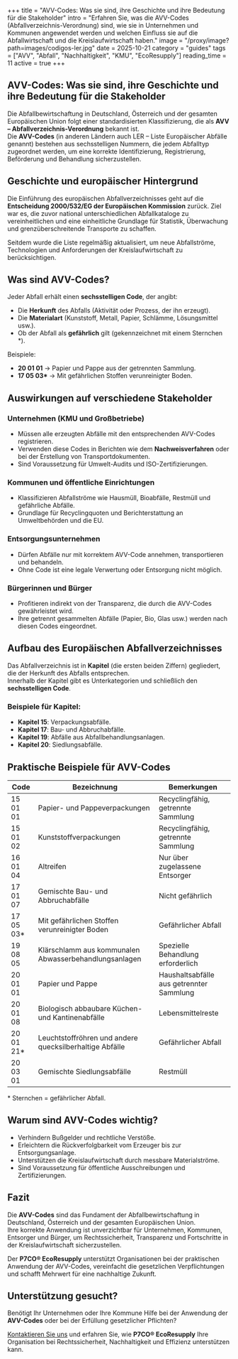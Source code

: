 +++
title = "AVV-Codes: Was sie sind, ihre Geschichte und ihre Bedeutung für die Stakeholder"
intro = "Erfahren Sie, was die AVV-Codes (Abfallverzeichnis-Verordnung) sind, wie sie in Unternehmen und Kommunen angewendet werden und welchen Einfluss sie auf die Abfallwirtschaft und die Kreislaufwirtschaft haben."
image = "/proxy/image?path=images/codigos-ler.jpg"
date = 2025-10-21
category = "guides"
tags = ["AVV", "Abfall", "Nachhaltigkeit", "KMU", "EcoResupply"]
reading_time = 11
active = true
+++

## AVV-Codes: Was sie sind, ihre Geschichte und ihre Bedeutung für die Stakeholder

Die Abfallbewirtschaftung in Deutschland, Österreich und der gesamten Europäischen Union folgt einer standardisierten Klassifizierung, die als **AVV – Abfallverzeichnis-Verordnung** bekannt ist.  
Die **AVV-Codes** (in anderen Ländern auch LER – Liste Europäischer Abfälle genannt) bestehen aus sechsstelligen Nummern, die jedem Abfalltyp zugeordnet werden, um eine korrekte Identifizierung, Registrierung, Beförderung und Behandlung sicherzustellen.

## Geschichte und europäischer Hintergrund

Die Einführung des europäischen Abfallverzeichnisses geht auf die **Entscheidung 2000/532/EG der Europäischen Kommission** zurück. Ziel war es, die zuvor national unterschiedlichen Abfallkataloge zu vereinheitlichen und eine einheitliche Grundlage für Statistik, Überwachung und grenzüberschreitende Transporte zu schaffen.  

Seitdem wurde die Liste regelmäßig aktualisiert, um neue Abfallströme, Technologien und Anforderungen der Kreislaufwirtschaft zu berücksichtigen.

## Was sind AVV-Codes?

Jeder Abfall erhält einen **sechsstelligen Code**, der angibt:

- Die **Herkunft** des Abfalls (Aktivität oder Prozess, der ihn erzeugt).  
- Die **Materialart** (Kunststoff, Metall, Papier, Schlämme, Lösungsmittel usw.).  
- Ob der Abfall als **gefährlich** gilt (gekennzeichnet mit einem Sternchen *).  

Beispiele:  
- **20 01 01** → Papier und Pappe aus der getrennten Sammlung.  
- **17 05 03\*** → Mit gefährlichen Stoffen verunreinigter Boden.  

## Auswirkungen auf verschiedene Stakeholder

### Unternehmen (KMU und Großbetriebe)  
- Müssen alle erzeugten Abfälle mit den entsprechenden AVV-Codes registrieren.  
- Verwenden diese Codes in Berichten wie dem **Nachweisverfahren** oder bei der Erstellung von Transportdokumenten.  
- Sind Voraussetzung für Umwelt-Audits und ISO-Zertifizierungen.  

### Kommunen und öffentliche Einrichtungen  
- Klassifizieren Abfallströme wie Hausmüll, Bioabfälle, Restmüll und gefährliche Abfälle.  
- Grundlage für Recyclingquoten und Berichterstattung an Umweltbehörden und die EU.  

### Entsorgungsunternehmen  
- Dürfen Abfälle nur mit korrektem AVV-Code annehmen, transportieren und behandeln.  
- Ohne Code ist eine legale Verwertung oder Entsorgung nicht möglich.  

### Bürgerinnen und Bürger  
- Profitieren indirekt von der Transparenz, die durch die AVV-Codes gewährleistet wird.  
- Ihre getrennt gesammelten Abfälle (Papier, Bio, Glas usw.) werden nach diesen Codes eingeordnet.  

## Aufbau des Europäischen Abfallverzeichnisses

Das Abfallverzeichnis ist in **Kapitel** (die ersten beiden Ziffern) gegliedert, die der Herkunft des Abfalls entsprechen.  
Innerhalb der Kapitel gibt es Unterkategorien und schließlich den **sechsstelligen Code**.  

### Beispiele für Kapitel:
- **Kapitel 15**: Verpackungsabfälle.  
- **Kapitel 17**: Bau- und Abbruchabfälle.  
- **Kapitel 19**: Abfälle aus Abfallbehandlungsanlagen.  
- **Kapitel 20**: Siedlungsabfälle.  

## Praktische Beispiele für AVV-Codes

| Code | Bezeichnung | Bemerkungen |
|------|-------------|-------------|
| 15 01 01 | Papier- und Pappeverpackungen | Recyclingfähig, getrennte Sammlung |
| 15 01 02 | Kunststoffverpackungen | Recyclingfähig, getrennte Sammlung |
| 16 01 04 | Altreifen | Nur über zugelassene Entsorger |
| 17 01 07 | Gemischte Bau- und Abbruchabfälle | Nicht gefährlich |
| 17 05 03* | Mit gefährlichen Stoffen verunreinigter Boden | Gefährlicher Abfall |
| 19 08 05 | Klärschlamm aus kommunalen Abwasserbehandlungsanlagen | Spezielle Behandlung erforderlich |
| 20 01 01 | Papier und Pappe | Haushaltsabfälle aus getrennter Sammlung |
| 20 01 08 | Biologisch abbaubare Küchen- und Kantinenabfälle | Lebensmittelreste |
| 20 01 21* | Leuchtstoffröhren und andere quecksilberhaltige Abfälle | Gefährlicher Abfall |
| 20 03 01 | Gemischte Siedlungsabfälle | Restmüll |

\* Sternchen = gefährlicher Abfall.  

## Warum sind AVV-Codes wichtig?

- Verhindern Bußgelder und rechtliche Verstöße.  
- Erleichtern die Rückverfolgbarkeit vom Erzeuger bis zur Entsorgungsanlage.  
- Unterstützen die Kreislaufwirtschaft durch messbare Materialströme.  
- Sind Voraussetzung für öffentliche Ausschreibungen und Zertifizierungen.  

## Fazit

Die **AVV-Codes** sind das Fundament der Abfallbewirtschaftung in Deutschland, Österreich und der gesamten Europäischen Union.  
Ihre korrekte Anwendung ist unverzichtbar für Unternehmen, Kommunen, Entsorger und Bürger, um Rechtssicherheit, Transparenz und Fortschritte in der Kreislaufwirtschaft sicherzustellen.  

Der **P7CO® EcoResupply** unterstützt Organisationen bei der praktischen Anwendung der AVV-Codes, vereinfacht die gesetzlichen Verpflichtungen und schafft Mehrwert für eine nachhaltige Zukunft.  

## Unterstützung gesucht?

Benötigt Ihr Unternehmen oder Ihre Kommune Hilfe bei der Anwendung der **AVV-Codes** oder bei der Erfüllung gesetzlicher Pflichten?  

[Kontaktieren Sie uns](/de/home/contact) und erfahren Sie, wie **P7CO® EcoResupply** Ihre Organisation bei Rechtssicherheit, Nachhaltigkeit und Effizienz unterstützen kann.
